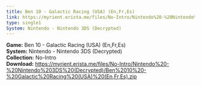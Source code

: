 ```yaml
---
title: Ben 10 - Galactic Racing (USA) (En,Fr,Es)
link: https://myrient.erista.me/files/No-Intro/Nintendo%20-%20Nintendo%203DS%20(Decrypted)/Ben%2010%20-%20Galactic%20Racing%20(USA)%20(En,Fr,Es).zip
type: single1
System: Nintendo - Nintendo 3DS (Decrypted)
---
```

<b>Game:</b> Ben 10 - Galactic Racing (USA) (En,Fr,Es)<br>
<b>System:</b> Nintendo - Nintendo 3DS (Decrypted)<br>
<b>Collection:</b> No-Intro<br>
<b>Download:</b> https://myrient.erista.me/files/No-Intro/Nintendo%20-%20Nintendo%203DS%20(Decrypted)/Ben%2010%20-%20Galactic%20Racing%20(USA)%20(En,Fr,Es).zip